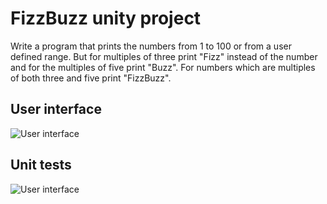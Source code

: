 # FizzBuzz unity project

Write a program that prints the numbers from 1 to 100 or from a user defined range. But for multiples of three print "Fizz" instead of the number and for the multiples of five print "Buzz". For numbers which are multiples of both three and five print "FizzBuzz".

## User interface

![User interface](./Assets/Art/Sprites/fizz-buzz-test.jpg)

## Unit tests

![User interface](./Assets/Art/Sprites/fizz-buzz-unit-tests-results.jpg)
